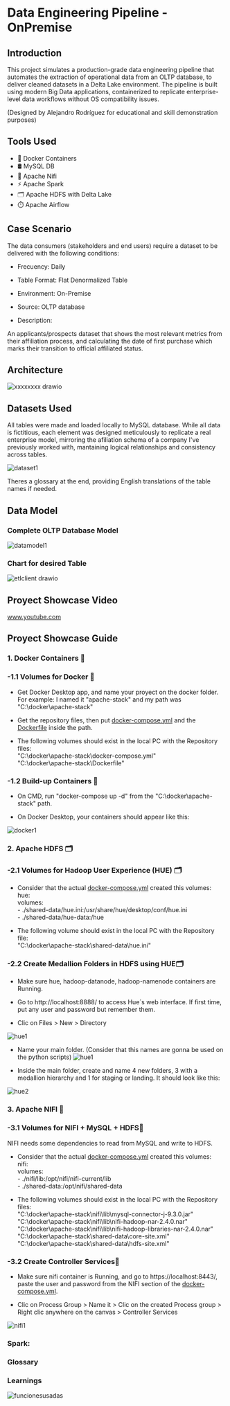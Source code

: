 # Data Engineering Pipeline - OnPremise
## Introduction

This project simulates a production-grade data engineering pipeline that automates the extraction of operational data from an OLTP database, to deliver cleaned datasets in a Delta Lake environment. The pipeline is built using modern Big Data applications, containerized to replicate enterprise-level data workflows without OS compatibility issues.

(Designed by Alejandro Rodríguez for educational and skill demonstration purposes)

## Tools Used
- 🐳 Docker Containers 
- 🛢️ MySQL DB
- 🔄 Apache Nifi
- ⚡ Apache Spark
- 🗂️ Apache HDFS with Delta Lake
- ⏱️ Apache Airflow

## Case Scenario
The data consumers (stakeholders and end users) require a dataset to be delivered with the following conditions:

- Frecuency: Daily
- Table Format: Flat Denormalized Table
- Environment: On-Premise
- Source: OLTP database

- Description:

An applicants/prospects dataset that shows the most relevant metrics from their affiliation process, and calculating the date of first purchase which marks their transition to official affiliated status.

## Architecture
![xxxxxxxx drawio](https://github.com/user-attachments/assets/19ef1dfd-c282-4aaf-a2f8-edfa7023d4f1)

## Datasets Used
All tables were made and loaded locally to MySQL database. While all data is fictitious, each element was designed meticulously to replicate a real enterprise model, mirroring the afiliation schema of a company I've previously worked with, mantaining logical relationships and consistency across tables.

![dataset1](https://github.com/user-attachments/assets/309bd941-b8a0-40a0-ac6c-243f393cd3e7)

Theres a glossary at the end, providing English translations of the table names if needed.

## Data Model
### Complete OLTP Database Model
![datamodel1](https://github.com/user-attachments/assets/cc53a22c-a9ae-44d2-9b59-fb38ac1bdeeb)

### Chart for desired Table
![etlclient drawio](https://github.com/user-attachments/assets/9ec63cda-8cea-4b85-8741-d7cc2f0cb402)

## Proyect Showcase Video
www.youtube.com 
## Proyect Showcase Guide 
### 1. Docker Containers 🐳

### -1.1 Volumes for Docker 🐳
- Get Docker Desktop app, and name your proyect on the docker folder. 
For example: I named it "apache-stack" and my path was "C:\docker\apache-stack"

- Get the repository files, then put [docker-compose.yml](https://raw.githubusercontent.com/arinrohega/DE01-Pipeline01-ApacheStack-DeltaLake/refs/heads/main/Docker%20Setup/docker-compose.yml) and the [Dockerfile](https://raw.githubusercontent.com/arinrohega/DE01-Pipeline01-ApacheStack-DeltaLake/refs/heads/main/Docker%20Setup/Dockerfile) inside the path.
- The following volumes should exist in the local PC with the Repository files:   
"C:\docker\apache-stack\docker-compose.yml"    
"C:\docker\apache-stack\Dockerfile"  

### -1.2 Build-up Containers 🐳

- On CMD, run "docker-compose up -d" from the "C:\docker\apache-stack" path.

- On Docker Desktop, your containers should appear like this:

![docker1](https://github.com/user-attachments/assets/392775c9-191b-4b5a-8eda-e26786b2bc0d)


### 2. Apache HDFS 🗂️

### -2.1 Volumes for Hadoop User Experience (HUE) 🗂️

- Consider that the actual [docker-compose.yml](https://raw.githubusercontent.com/arinrohega/DE01-Pipeline01-ApacheStack-DeltaLake/refs/heads/main/Docker%20Setup/docker-compose.yml) created this volumes:  
  hue:  
    volumes:  
      - ./shared-data/hue.ini:/usr/share/hue/desktop/conf/hue.ini  
      - ./shared-data/hue-data:/hue  

- The following volume should exist in the local PC with the Repository file:  
"C:\docker\apache-stack\shared-data\hue.ini"

### -2.2 Create Medallion Folders in HDFS using HUE🗂️

- Make sure hue, hadoop-datanode, hadoop-namenode containers are Running.

- Go to http://localhost:8888/ to access Hue´s web interface. If first time, put any user and password but remember them.

- Clic on Files > New > Directory 

![hue1](https://github.com/user-attachments/assets/d8e58d82-68f5-4494-98e1-0c6afeaa7df2)

- Name your main folder. (Consider that this names are gonna be used on the python scripts)
![hue1](https://github.com/user-attachments/assets/7c1fd2c6-ca6f-40e5-aeb0-8969cb6065c7)

- Inside the main folder, create and name 4 new folders, 3 with a medallion hierarchy and 1 for staging or landing. It should look like this:

![hue2](https://github.com/user-attachments/assets/11a6d07c-b0d1-4e66-926b-f9a968c2857a)


### 3. Apache NIFI 🔄

### -3.1 Volumes for NIFI + MySQL + HDFS🔄

NIFI needs some dependencies to read from MySQL and write to HDFS.

- Consider that the actual [docker-compose.yml](https://raw.githubusercontent.com/arinrohega/DE01-Pipeline01-ApacheStack-DeltaLake/refs/heads/main/Docker%20Setup/docker-compose.yml) created this volumes:  
  nifi:  
    volumes:  
      - ./nifi/lib:/opt/nifi/nifi-current/lib  
      - ./shared-data:/opt/nifi/shared-data  

- The following volumes should exist in the local PC with the Repository files:  
"C:\docker\apache-stack\nifi\lib\mysql-connector-j-9.3.0.jar"  
"C:\docker\apache-stack\nifi\lib\nifi-hadoop-nar-2.4.0.nar"  
"C:\docker\apache-stack\nifi\lib\nifi-hadoop-libraries-nar-2.4.0.nar"  
"C:\docker\apache-stack\shared-data\core-site.xml"  
"C:\docker\apache-stack\shared-data\hdfs-site.xml"   

### -3.2 Create Controller Services🔄

- Make sure nifi container is Running, and go to https://localhost:8443/, paste the user and password from the NIFI section of the [docker-compose.yml](https://raw.githubusercontent.com/arinrohega/DE01-Pipeline01-ApacheStack-DeltaLake/refs/heads/main/Docker%20Setup/docker-compose.yml).

- Clic on Process Group > Name it > Clic on the created Process group > Right clic anywhere on the canvas > Controller Services

![nifi1](https://github.com/user-attachments/assets/38086641-1700-4f55-8a33-529d67762b05)


### Spark:

### Glossary

### Learnings

![funcionesusadas](https://github.com/user-attachments/assets/ff5af71f-5a19-4f68-8aad-a2940089bc55)

